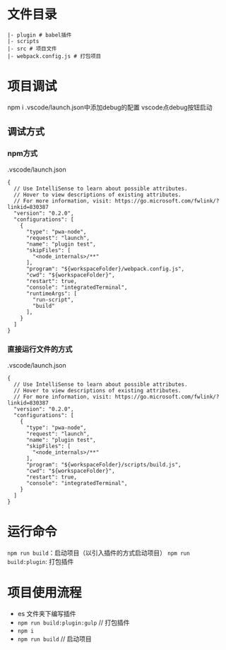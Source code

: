 <!--
 * @Author: yquanmei
 * @Date: 2022-07
 * @LastEditors: yquanmei
 * @LastEditTime: 2022-08
 * @FilePath: /learn-demo/babel-plugins/ui-import/README.md
 * @Description: 
 * Copyright (c) 2022 by 用户/公司名, All Rights Reserved. 
-->
# 文件目录
```
|- plugin # babel插件
|- scripts
|- src # 项目文件
|- webpack.config.js # 打包项目
```
# 项目调试
npm i
.vscode/launch.json中添加debug的配置
vscode点debug按钮启动

## 调试方式
### npm方式
.vscode/launch.json
```
{
  // Use IntelliSense to learn about possible attributes.
  // Hover to view descriptions of existing attributes.
  // For more information, visit: https://go.microsoft.com/fwlink/?linkid=830387
  "version": "0.2.0",
  "configurations": [
    {
      "type": "pwa-node",
      "request": "launch",
      "name": "plugin test",
      "skipFiles": [
        "<node_internals>/**"
      ],
      "program": "${workspaceFolder}/webpack.config.js",
      "cwd": "${workspaceFolder}",
      "restart": true,
      "console": "integratedTerminal",
      "runtimeArgs": [
        "run-script",
        "build"
      ],
    }
  ]
}
```


### 直接运行文件的方式
.vscode/launch.json
```
{
  // Use IntelliSense to learn about possible attributes.
  // Hover to view descriptions of existing attributes.
  // For more information, visit: https://go.microsoft.com/fwlink/?linkid=830387
  "version": "0.2.0",
  "configurations": [
    {
      "type": "pwa-node",
      "request": "launch",
      "name": "plugin test",
      "skipFiles": [
        "<node_internals>/**"
      ],
      "program": "${workspaceFolder}/scripts/build.js",
      "cwd": "${workspaceFolder}",
      "restart": true,
      "console": "integratedTerminal",   
    }
  ]
}
```

# 运行命令
`npm run build`：启动项目（以引入插件的方式启动项目）
`npm run build:plugin`: 打包插件

# 项目使用流程
- es 文件夹下编写插件
- `npm run build:plugin:gulp`  // 打包插件
- `npm i`
- `npm run build`  // 启动项目
